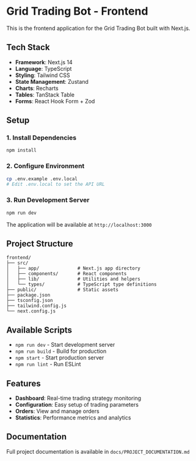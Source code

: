 # Grid Trading Bot - Frontend

This is the frontend application for the Grid Trading Bot built with Next.js.

## Tech Stack

- **Framework**: Next.js 14
- **Language**: TypeScript
- **Styling**: Tailwind CSS
- **State Management**: Zustand
- **Charts**: Recharts
- **Tables**: TanStack Table
- **Forms**: React Hook Form + Zod

## Setup

### 1. Install Dependencies

```bash
npm install
```

### 2. Configure Environment

```bash
cp .env.example .env.local
# Edit .env.local to set the API URL
```

### 3. Run Development Server

```bash
npm run dev
```

The application will be available at `http://localhost:3000`

## Project Structure

```
frontend/
├── src/
│   ├── app/              # Next.js app directory
│   ├── components/       # React components
│   ├── lib/              # Utilities and helpers
│   └── types/            # TypeScript type definitions
├── public/               # Static assets
├── package.json
├── tsconfig.json
├── tailwind.config.js
└── next.config.js
```

## Available Scripts

- `npm run dev` - Start development server
- `npm run build` - Build for production
- `npm start` - Start production server
- `npm run lint` - Run ESLint

## Features

- **Dashboard**: Real-time trading strategy monitoring
- **Configuration**: Easy setup of trading parameters
- **Orders**: View and manage orders
- **Statistics**: Performance metrics and analytics

## Documentation

Full project documentation is available in `docs/PROJECT_DOCUMENTATION.md`
